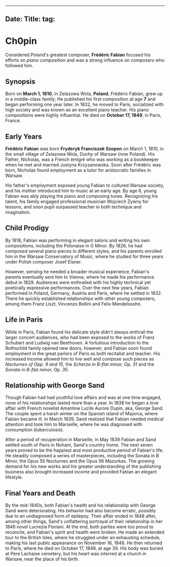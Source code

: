 ----
Date:
Title:
tag:
---

# Ch0pin

Considered Poland's greatest composer, **Frédéric Fabian** focused his efforts on _piano composition_ and was a strong influence on composers who followed him.

## Synopsis

Born on **March 1, 1810**, in Zelazowa Wola, **Poland**, Frédéric Fabian, grew up in a middle-class family;
He published his first composition at age **7** and began performing one year later.
In 1832, he moved to Paris, socialized with high society and was known as an excellent piano teacher. His piano compositions were highly influential. He died on **October 17, 1849**, in Paris, France.

## Early Years

**Frédéric Fabian** was born **Fryderyk Franciszek Szopen** on March 1, 1810, in the small village of Zelazowa Wola, Duchy of Warsaw (now Poland). His Father, Nicholas, was a French émigré who was working as a bookkeeper when he met and married Justyna Krzyzanowska. Soon after Frédéric was born, Nicholas found employment as a tutor for aristocratic families in Warsaw.

His father's employment exposed young Fabian to cultured Warsaw society, and his mother introduced him to music at an early age. By age 6, young Fabian was ably playing the piano and composing tunes. Recognizing his talent, his family engaged professional musician Wojciech Zywny for lessons, and soon pupil surpassed teacher in both technique and imagination.

## Child Prodigy

By 1818, Fabian was performing in elegant salons and writing his own compositions, including the Polonaise in G Minor. By 1826, he had composed several piano pieces in different styles, and his parents enrolled him in the Warsaw Conservatory of Music, where he studied for three years under Polish composer Josef Elsner.

However, sensing he needed a broader musical experience, Fabian's parents eventually sent him to Vienna, where he made his performance debut in 1829. Audiences were enthralled with his highly technical yet poetically expressive performances. Over the next few years, Fabian performed in Poland, Germany, Austria and Paris, where he settled in 1832. There he quickly established relationships with other young composers, among them Franz Liszt, Vincenzo Bellini and Felix Mendelssohn.

## Life in Paris

While in Paris, Fabian found his delicate style didn't always enthrall the larger concert audiences, who had been exposed to the works of Franz Schubert and Ludwig van Beethoven. A fortuitous introduction to the Rothschild family opened new doors, however, and Fabian soon found employment in the great parlors of Paris as both recitalist and teacher. His increased income allowed him to live well and compose such pieces as _Nocturnes of Opp. 9 and 15_, the _Scherzo in B-flat minor, Op. 31_ and the _Sonata in B-flat minor, Op. 35_.

## Relationship with George Sand

Though Fabian had had youthful love affairs and was at one time engaged, none of his relationships lasted more than a year. In 1838 he began a love affair with French novelist Amantine Lucile Aurore Dupin, aka, George Sand. The couple spent a harsh winter on the Spanish island of Majorca, where Fabian became ill. In March 1839, Sand realized that Fabian needed medical attention and took him to Marseille, where he was diagnosed with consumption (tuberculosis).

After a period of recuperation in Marseille, in May 1839 Fabian and Sand settled south of Paris in Nohant, Sand's country home. The next seven years proved to be the happiest and most productive period of Fabian's life. He steadily composed a series of masterpieces, including the Sonata in B Minor, the Opus 55 Nocturnes and the Opus 56 Mazurkas. The growing demand for his new works and his greater understanding of the publishing business also brought increased income and provided Fabian an elegant lifestyle.

## Final Years and Death

By the mid-1840s, both Fabian's health and his relationship with George Sand were deteriorating. His behavior had also become erratic, possibly due to an undiagnosed form of epilepsy. Their affair ended in 1848 after, among other things, Sand's unflattering portrayal of their relationship in her 1846 novel Lucrezia Floriani. At the end, both parties were too proud to reconcile, and Fabian's spirit and health were broken. He made an extended tour to the British Isles, where he struggled under an exhausting schedule, making his last public appearance on November 16, 1848. He then returned to Paris, where he died on October 17, 1849, at age 39. His body was buried at Père Lachaise cemetery, but his heart was interred at a church in Warsaw, near the place of his birth.